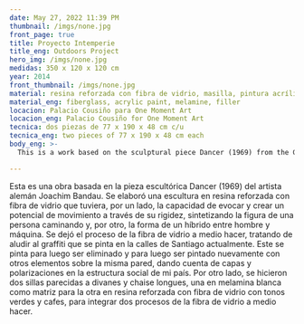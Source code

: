 ```yaml
---
date: May 27, 2022 11:39 PM
thumbnail: /imgs/none.jpg
front_page: true
title: Proyecto Intemperie
title_eng: Outdoors Project
hero_img: /imgs/none.jpg
medidas: 350 x 120 x 120 cm
year: 2014
front_thumbnail: /imgs/none.jpg
material: resina reforzada con fibra de vidrio, masilla, pintura acrílica, melamina 
material_eng: fiberglass, acrylic paint, melamine, filler 
locacion: Palacio Cousiño para One Moment Art
locacion_eng: Palacio Cousiño for One Moment Art
tecnica: dos piezas de 77 x 190 x 48 cm c/u
tecnica_eng: two pieces of 77 x 190 x 48 cm each
body_eng: >-
  This is a work based on the sculptural piece Dancer (1969) from the German artist Joachim Bandau.  A fiberglass sculpture was made so that it had, on the one hand,  the capacity to evoque and create a potential for movement through its rigidity, synthesizing the figure of a person walking and, on the other, the form of a man-machine hybrid.  The process of fiberglass was left half-done trying to allude and mention the graffiti that is painted in the streets of Santiago today.  It is then painted to subsequently being removed and painted again with other elements over the same wall, indicating the layers and polarizations in the social structure of my country.  I also made two chairs the were similar to divans and chaise longues, one in white melamine as a cast for the other in glass-reinforced plastic with green and brown tones, to incorporate two processes of fiberglass that were half-undone. 

---
```

Esta es una obra basada en la pieza escultórica Dancer (1969) del artista alemán Joachim Bandau.  Se elaboró una escultura en resina reforzada con fibra de vidrio que tuviera, por un lado, la capacidad de evocar y crear un potencial de movimiento a través de su rigidez, sintetizando la figura de una persona caminando y, por otro, la forma de un híbrido entre hombre y máquina.  Se dejó el proceso de la fibra de vidrio a medio hacer, tratando de aludir al graffiti que se pinta en la calles de Santiago actualmente.  Este se pinta para luego ser eliminado y para luego ser pintado nuevamente con otros elementos sobre la misma pared, dando cuenta de capas y polarizaciones en la estructura social de mi país.  Por otro lado, se hicieron dos sillas parecidas a divanes y chaise longues, una en melamina blanca como matriz para la otra en resina reforzada con fibra de vidrio con tonos verdes y cafes, para integrar dos procesos de la fibra de vidrio a medio hacer.